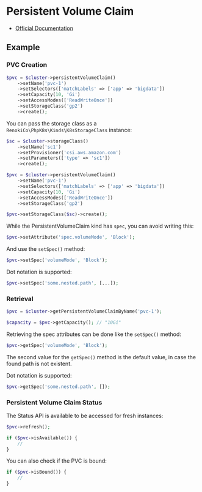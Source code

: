 # Persistent Volume Claim

- [Official Documentation](https://kubernetes.io/docs/concepts/storage/persistent-volumes/#persistentvolumeclaims)

## Example

### PVC Creation

```php
$pvc = $cluster->persistentVolumeClaim()
    ->setName('pvc-1')
    ->setSelectors(['matchLabels' => ['app' => 'bigdata'])
    ->setCapacity(10, 'Gi')
    ->setAccessModes(['ReadWriteOnce'])
    ->setStorageClass('gp2')
    ->create();
```

You can pass the storage class as a `RenokiCo\PhpK8s\Kinds\K8sStorageClass` instance:

```php
$sc = $cluster->storageClass()
    ->setName('sc1')
    ->setProvisioner('csi.aws.amazon.com')
    ->setParameters(['type' => 'sc1'])
    ->create();

$pvc = $cluster->persistentVolumeClaim()
    ->setName('pvc-1')
    ->setSelectors(['matchLabels' => ['app' => 'bigdata'])
    ->setCapacity(10, 'Gi')
    ->setAccessModes(['ReadWriteOnce'])
    ->setStorageClass('gp2')

$pvc->setStorageClass($sc)->create();
```

While the PersistentVolumeClaim kind has `spec`, you can avoid writing this:

```php
$pvc->setAttribute('spec.volumeMode', 'Block');
```

And use the `setSpec()` method:

```php
$pvc->setSpec('volumeMode', 'Block');
```

Dot notation is supported:

```php
$pvc->setSpec('some.nested.path', [...]);
```

### Retrieval

```php
$pvc = $cluster->getPersistentVolumeClaimByName('pvc-1');

$capacity = $pvc->getCapacity(); // "10Gi"
```

Retrieving the spec attributes can be done like the `setSpec()` method:

```php
$pvc->getSpec('volumeMode', 'Block');
```

The second value for the `getSpec()` method is the default value, in case the found path is not existent.

Dot notation is supported:

```php
$pvc->getSpec('some.nested.path', []);
```

### Persistent Volume Claim Status

The Status API is available to be accessed for fresh instances:

```php
$pvc->refresh();

if ($pvc->isAvailable()) {
    //
}
```

You can also check if the PVC is bound:

```php
if ($pvc->isBound()) {
    //
}
```
